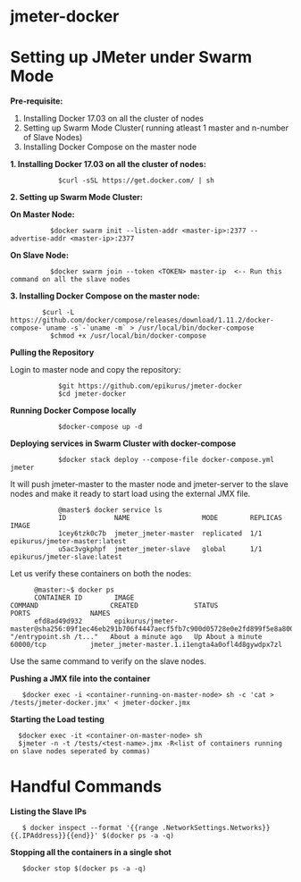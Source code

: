 # jmeter-docker
<h1>Setting up JMeter under Swarm Mode</h1>

<b>Pre-requisite:</b>

1. Installing Docker 17.03 on all the cluster of nodes
2. Setting up Swarm Mode Cluster( running atleast 1 master and n-number of Slave Nodes)
3. Installing Docker Compose on the master node

<b>1. Installing Docker 17.03 on all the cluster of nodes:</b>

                $curl -sSL https://get.docker.com/ | sh

<b>2. Setting up Swarm Mode Cluster:</b>

<b>On Master Node:</b>

              $docker swarm init --listen-addr <master-ip>:2377 --advertise-addr <master-ip>:2377

<b>On Slave Node:</b>

              $docker swarm join --token <TOKEN> master-ip  <-- Run this command on all the slave nodes

<b>3. Installing Docker Compose on the master node:</b>

            $curl -L https://github.com/docker/compose/releases/download/1.11.2/docker-compose-`uname -s`-`uname -m` > /usr/local/bin/docker-compose
              $chmod +x /usr/local/bin/docker-compose

<b> Pulling the Repository </b>

Login to master node and copy the repository:

                $git https://github.com/epikurus/jmeter-docker
                $cd jmeter-docker

<b>Running Docker Compose locally</b>

                $docker-compose up -d

<b>Deploying services in Swarm Cluster with docker-compose</b>

                $docker stack deploy --compose-file docker-compose.yml  jmeter

It will push jmeter-master to the master node and jmeter-server to the slave nodes and make it ready to start load using the external JMX file.

                @master$ docker service ls
                ID            NAME                  MODE        REPLICAS  IMAGE
                1cey6tzk0c7b  jmeter_jmeter-master  replicated  1/1       epikurus/jmeter-master:latest
                u5ac3vgkphpf  jmeter_jmeter-slave   global      1/1       epikurus/jmeter-slave:latest

Let us verify these containers on both the nodes:

          @master:~$ docker ps
          CONTAINER ID        IMAGE                                                                                            COMMAND                  CREATED              STATUS              PORTS               NAMES
          efd8ad49d932        epikurus/jmeter-master@sha256:09f1ec46eb291b706f4447aecf5fb7c900d05728e0e2fd899f5e8a80029a9d97   "/entrypoint.sh /t..."   About a minute ago   Up About a minute   60000/tcp           jmeter_jmeter-master.1.i1engta4a0ofl4d8gywdpx7zl

Use the same command to verify on the slave nodes.

<b> Pushing a JMX file into the container</b>

       $docker exec -i <container-running-on-master-node> sh -c 'cat > /tests/jmeter-docker.jmx' < jmeter-docker.jmx

<b> Starting the Load testing</b>

      $docker exec -it <container-on-master-node> sh
      $jmeter -n -t /tests/<test-name>.jmx -R<list of containers running on slave nodes seperated by commas)


# Handful Commands 

<b> Listing the Slave IPs </b>

       $ docker inspect --format '{{range .NetworkSettings.Networks}}{{.IPAddress}}{{end}}' $(docker ps -a -q)


<b> Stopping all the containers in a single shot </b>

       $docker stop $(docker ps -a -q)

